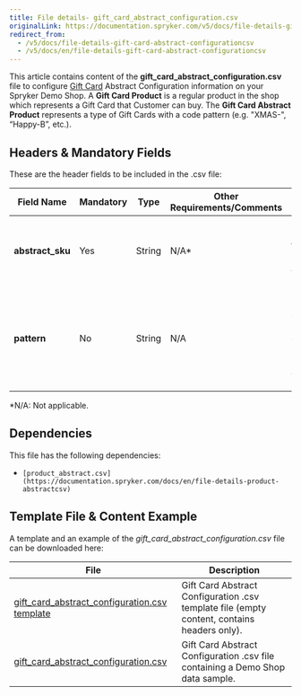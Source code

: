 ```yaml
---
title: File details- gift_card_abstract_configuration.csv
originalLink: https://documentation.spryker.com/v5/docs/file-details-gift-card-abstract-configurationcsv
redirect_from:
  - /v5/docs/file-details-gift-card-abstract-configurationcsv
  - /v5/docs/en/file-details-gift-card-abstract-configurationcsv
---
```


This article contains content of the **gift_card_abstract_configuration.csv** file to configure [Gift Card](https://documentation.spryker.com/docs/en/gift-cards) Abstract Configuration information on your Spryker Demo Shop. A **Gift Card Product** is a regular product in the shop which represents a Gift Card that Customer can buy. The **Gift Card Abstract Product** represents a type of Gift Cards with a code pattern (e.g. "XMAS-", “Happy-B”, etc.).

## Headers & Mandatory Fields 
These are the header fields to be included in the .csv file:

| Field Name | Mandatory | Type | Other Requirements/Comments | Description |
| --- | --- | --- | --- | --- |
| **abstract_sku** | Yes | String |N/A* | SKU identifier of the Gift Card Abstract Product. |
| **pattern** | No | String |N/A | Pattern that is used to create the unique code of the produced Gift Card after the purchase. |
*N/A: Not applicable.

## Dependencies

This file has the following dependencies:
*     [product_abstract.csv](https://documentation.spryker.com/docs/en/file-details-product-abstractcsv)

## Template File & Content Example
A template and an example of the *gift_card_abstract_configuration.csv*  file can be downloaded here:

| File | Description |
| --- | --- |
| [gift_card_abstract_configuration.csv template](https://spryker.s3.eu-central-1.amazonaws.com/docs/Developer+Guide/Back-End/Data+Manipulation/Data+Ingestion/Data+Import/Data+Import+Categories/Special+Product+Types/Gift+Cards/Template+gift_card_abstract_configuration.csv) | Gift Card Abstract Configuration .csv template file (empty content, contains headers only). |
| [gift_card_abstract_configuration.csv](https://spryker.s3.eu-central-1.amazonaws.com/docs/Developer+Guide/Back-End/Data+Manipulation/Data+Ingestion/Data+Import/Data+Import+Categories/Special+Product+Types/Gift+Cards/gift_card_abstract_configuration.csv) |Gift Card Abstract Configuration .csv file containing a Demo Shop data sample. |

